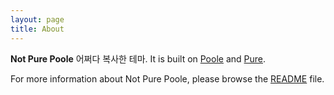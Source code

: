 ```yaml
---
layout: page
title: About
---
```


**Not Pure Poole** 어쩌다 복사한 테마. It is built on [Poole](https://github.com/poole/poole) and [Pure](https://purecss.io/).

For more information about Not Pure Poole, please browse the [README](https://github.com/vszhub/not-pure-poole) file.
